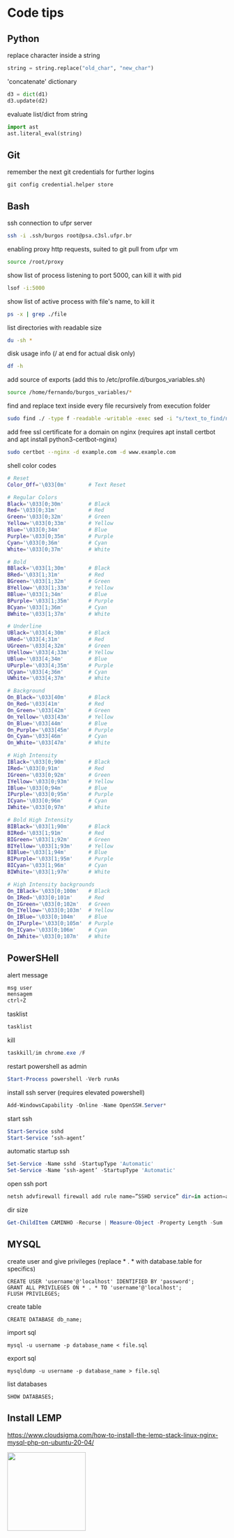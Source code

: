 # Code tips
## Python
replace character inside a string
```python
string = string.replace("old_char", "new_char")
```
'concatenate' dictionary
```python
d3 = dict(d1)
d3.update(d2)
```
evaluate list/dict from string
```python
import ast
ast.literal_eval(string)
```

## Git
remember the next git credentials for further logins
```git
git config credential.helper store
```

## Bash
ssh connection to ufpr server
```bash
ssh -i .ssh/burgos root@psa.c3sl.ufpr.br
```
enabling proxy http requests, suited to git pull from ufpr vm
```bash
source /root/proxy
```
show list of process listening to port 5000, can kill it with pid
```bash
lsof -i:5000
```
show list of active process with file's name, to kill it
```bash
ps -x | grep ./file
```

list directories with readable size
```bash
du -sh *
```

disk usage info (/ at end for actual disk only)
```bash
df -h
```

add source of exports (add this to /etc/profile.d/burgos_variables.sh)
```bash
source /home/fernando/burgos_variables/*
```

find and replace text inside every file recursively from execution folder
```bash
sudo find ./ -type f -readable -writable -exec sed -i "s/text_to_find/new_text/g" {} \;
```

add free ssl certificate for a domain on nginx (requires apt install certbot and apt install python3-certbot-nginx)
```bash
sudo certbot --nginx -d example.com -d www.example.com
```

shell color codes
```bash
# Reset
Color_Off='\033[0m'       # Text Reset

# Regular Colors
Black='\033[0;30m'        # Black
Red='\033[0;31m'          # Red
Green='\033[0;32m'        # Green
Yellow='\033[0;33m'       # Yellow
Blue='\033[0;34m'         # Blue
Purple='\033[0;35m'       # Purple
Cyan='\033[0;36m'         # Cyan
White='\033[0;37m'        # White

# Bold
BBlack='\033[1;30m'       # Black
BRed='\033[1;31m'         # Red
BGreen='\033[1;32m'       # Green
BYellow='\033[1;33m'      # Yellow
BBlue='\033[1;34m'        # Blue
BPurple='\033[1;35m'      # Purple
BCyan='\033[1;36m'        # Cyan
BWhite='\033[1;37m'       # White

# Underline
UBlack='\033[4;30m'       # Black
URed='\033[4;31m'         # Red
UGreen='\033[4;32m'       # Green
UYellow='\033[4;33m'      # Yellow
UBlue='\033[4;34m'        # Blue
UPurple='\033[4;35m'      # Purple
UCyan='\033[4;36m'        # Cyan
UWhite='\033[4;37m'       # White

# Background
On_Black='\033[40m'       # Black
On_Red='\033[41m'         # Red
On_Green='\033[42m'       # Green
On_Yellow='\033[43m'      # Yellow
On_Blue='\033[44m'        # Blue
On_Purple='\033[45m'      # Purple
On_Cyan='\033[46m'        # Cyan
On_White='\033[47m'       # White

# High Intensity
IBlack='\033[0;90m'       # Black
IRed='\033[0;91m'         # Red
IGreen='\033[0;92m'       # Green
IYellow='\033[0;93m'      # Yellow
IBlue='\033[0;94m'        # Blue
IPurple='\033[0;95m'      # Purple
ICyan='\033[0;96m'        # Cyan
IWhite='\033[0;97m'       # White

# Bold High Intensity
BIBlack='\033[1;90m'      # Black
BIRed='\033[1;91m'        # Red
BIGreen='\033[1;92m'      # Green
BIYellow='\033[1;93m'     # Yellow
BIBlue='\033[1;94m'       # Blue
BIPurple='\033[1;95m'     # Purple
BICyan='\033[1;96m'       # Cyan
BIWhite='\033[1;97m'      # White

# High Intensity backgrounds
On_IBlack='\033[0;100m'   # Black
On_IRed='\033[0;101m'     # Red
On_IGreen='\033[0;102m'   # Green
On_IYellow='\033[0;103m'  # Yellow
On_IBlue='\033[0;104m'    # Blue
On_IPurple='\033[0;105m'  # Purple
On_ICyan='\033[0;106m'    # Cyan
On_IWhite='\033[0;107m'   # White
```

## PowerSHell
alert message
```powershell
msg user
mensagem
ctrl+Z
```

tasklist
```powershell
tasklist
```

kill
```powershell
taskkill/im chrome.exe /F
```

restart powershell as admin
```powershell
Start-Process powershell -Verb runAs
```

install ssh server (requires elevated powershell)
```powershell
Add-WindowsCapability -Online -Name OpenSSH.Server*
```

start ssh
```powershell
Start-Service sshd
Start-Service ‘ssh-agent’
```

automatic startup ssh
```powershell
Set-Service -Name sshd -StartupType 'Automatic'
Set-Service -Name ‘ssh-agent’ -StartupType 'Automatic'
```

open ssh port
```powershell
netsh advfirewall firewall add rule name=”SSHD service” dir=in action=allow protocol=TCP localport=22
```

dir size
```powershell
Get-ChildItem CAMINHO -Recurse | Measure-Object -Property Length -Sum
```

## MYSQL
create user and give privileges (replace * . * with database.table for specifics)
```mysql
CREATE USER 'username'@'localhost' IDENTIFIED BY 'password';
GRANT ALL PRIVILEGES ON * . * TO 'username'@'localhost';
FLUSH PRIVILEGES;
```

create table
```mysql
CREATE DATABASE db_name;
```

import sql
```mysql
mysql -u username -p database_name < file.sql
```

export sql
```mysql
mysqldump -u username -p database_name > file.sql
```

list databases
```mysql
SHOW DATABASES;
```

## Install LEMP
https://www.cloudsigma.com/how-to-install-the-lemp-stack-linux-nginx-mysql-php-on-ubuntu-20-04/

<img height="180em" src="https://github-readme-stats.vercel.app/api?username=nandobfer&show_icons=true&hide_border=true&&count_private=true&include_all_commits=true" />

<!--
Here are some ideas to get you started:

- 🔭 I’m currently working on ...
- 🌱 I’m currently learning ...
- 👯 I’m looking to collaborate on ...
- 🤔 I’m looking for help with ...
- 💬 Ask me about ...
- 📫 How to reach me: ...
- 😄 Pronouns: ...
- ⚡ Fun fact: ...
-->
